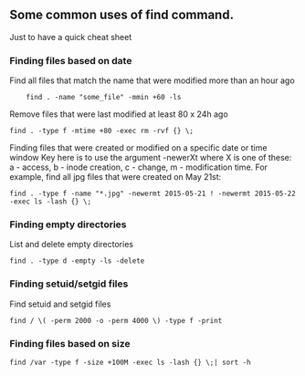 ## Some common uses of find command.
Just to have a quick cheat sheet

### Finding files based on date

Find all files that match the name that were modified more than an hour ago
```
    find . -name "some_file" -mmin +60 -ls
```
Remove files that were last modified at least 80 x 24h ago
```
find . -type f -mtime +80 -exec rm -rvf {} \;
```
Finding files that were created or modified on a specific date or time window
Key here is to use the argument -newerXt where X is one of these: a - access, b - inode creation, c - change, m - modification time.
For example, find all jpg files that were created on May 21st:
```
find . -type f -name "*.jpg" -newermt 2015-05-21 ! -newermt 2015-05-22 -exec ls -lash {} \;
```
### Finding empty directories

List and delete empty directories

    find . -type d -empty -ls -delete  

### Finding setuid/setgid files

Find setuid and setgid files

    find / \( -perm 2000 -o -perm 4000 \) -type f -print 

### Finding files based on size
```
find /var -type f -size +100M -exec ls -lash {} \;| sort -h
```

